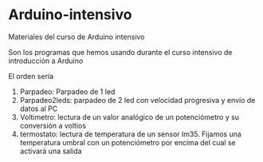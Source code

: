 Arduino-intensivo
=================

Materiales del curso de Arduino intensivo

Son los programas que hemos usando durante el curso intensivo de introducción a Arduino

El orden sería

1. Parpadeo: Parpadeo de 1 led
2. Parpadeo2leds: parpadeo de 2 led con velocidad progresiva y envío de datos al PC
3. Voltimetro: lectura de un valor analógico de un potenciómetro y su conversión a voltios
4. termostato: lectura de temperatura de un sensor lm35. Fijamos una temperatura umbral con un potenciómetro por encima del cual se activará una salida
